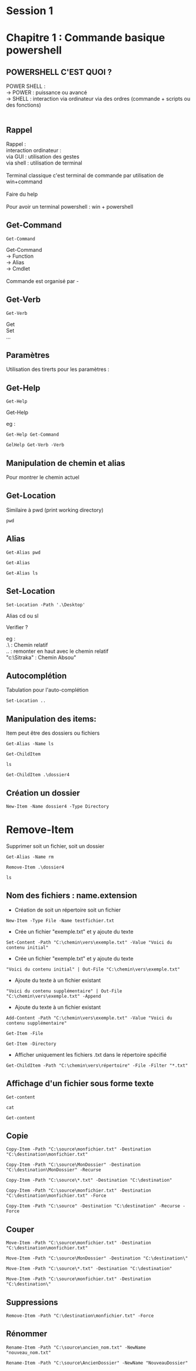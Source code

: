 # Session 1 
# Chapitre 1 : Commande basique powershell

## POWERSHELL C'EST QUOI ?

POWER SHELL : </br>
-> POWER : puissance ou avancé </br>
-> SHELL : interaction via ordinateur via des ordres (commande + scripts ou des fonctions) </br>
</br>

## Rappel

Rappel : </br>
interaction ordinateur : </br>
via GUI  : utilisation des gestes </br>
via shell : utilisation de terminal </br>
</br>
Terminal classique c'est terminal de commande par utilisation de win+command </br>
</br>
Faire du help </br>
</br>
Pour avoir un terminal powershell  : win + powershell
</br>

## Get-Command
```  
Get-Command
```  

Get-Command </br>
-> Function  </br>
-> Alias </br>
-> Cmdlet </br>
</br>
Commande est organisé par <verb>-<nouns>

## Get-Verb
```  
Get-Verb
```  
Get </br>
Set </br>
...

## Paramètres
Utilisation des tirerts pour les paramètres : </br>

## Get-Help
```  
Get-Help
```  
Get-Help <NomDuCmdlet>

eg :
```  
Get-Help Get-Command
```
```  
GelHelp Get-Verb -Verb
```  

## Manipulation de chemin et alias
Pour montrer le chemin actuel </br>

## Get-Location
Similaire à pwd (print working directory) <br>
```  
pwd
```

## Alias
```  
Get-Alias pwd
```  
```  
Get-Alias
```  
```  
Get-Alias ls
```  

## Set-Location
```  
Set-Location -Path '.\Desktop'
```  
Alias cd ou sl </br>

Verifier ? </br>

eg : </br>
.\ : Chemin relatif </br>
.. : remonter en haut avec le chemin relatif </br>
"c:\Sitraka" : Chemin Absou" </br>

## Autocomplétion
Tabulation pour l'auto-complétion
```  
Set-Location ..
```

## Manipulation des items:  
Item peut être des dossiers ou fichiers

```  
Get-Alias -Name ls
```  
```  
Get-ChildItem
```  
```  
ls
```  
```  
Get-ChildItem .\dossier4
```  



## Création un dossier
```  
New-Item -Name dossier4 -Type Directory
```  

# Remove-Item
Supprimer soit un fichier, soit un dossier
```  
Get-Alias -Name rm
```
```  
Remove-Item .\dossier4
```  
```  
ls
```  

## Nom des fichiers : name.extension
* Création de soit un répertoire soit un fichier
```  
New-Item -Type File -Name testfichier.txt
```  


* Crée un fichier "exemple.txt" et y ajoute du texte
```  
Set-Content -Path "C:\chemin\vers\exemple.txt" -Value "Voici du contenu initial"
```  


* Crée un fichier "exemple.txt" et y ajoute du texte
```  
"Voici du contenu initial" | Out-File "C:\chemin\vers\exemple.txt"
```  

* Ajoute du texte à un fichier existant
```  
"Voici du contenu supplémentaire" | Out-File "C:\chemin\vers\exemple.txt" -Append
```  

* Ajoute du texte à un fichier existant
```  
Add-Content -Path "C:\chemin\vers\exemple.txt" -Value "Voici du contenu supplémentaire"
```  
```  
Get-Item -File
```  
```  
Get-Item -Directory
```  

* Afficher uniquement les fichiers .txt dans le répertoire spécifié
```  
Get-ChildItem -Path "C:\chemin\vers\répertoire" -File -Filter "*.txt"
```  

## Affichage d'un fichier sous forme texte
```  
Get-content
```  
```  
cat
```  
```  
Get-content
```  


## Copie 
```  
Copy-Item -Path "C:\source\monfichier.txt" -Destination "C:\destination\monfichier.txt"
```  
```  
Copy-Item -Path "C:\source\MonDossier" -Destination "C:\destination\MonDossier" -Recurse
```  
```  
Copy-Item -Path "C:\source\*.txt" -Destination "C:\destination"
```  
```  
Copy-Item -Path "C:\source\monfichier.txt" -Destination "C:\destination\monfichier.txt" -Force
```  
```  
Copy-Item -Path "C:\source" -Destination "C:\destination" -Recurse -Force
```  
## Couper
```  
Move-Item -Path "C:\source\monfichier.txt" -Destination "C:\destination\monfichier.txt"
```  
```  
Move-Item -Path "C:\source\MonDossier" -Destination "C:\destination\"
```  
```  
Move-Item -Path "C:\source\*.txt" -Destination "C:\destination"
```  
```  
Move-Item -Path "C:\source\monfichier.txt" -Destination "C:\destination\"
```  

## Suppressions
```  
Remove-Item -Path "C:\destination\monfichier.txt" -Force
```
## Rénommer
```  
Rename-Item -Path "C:\source\ancien_nom.txt" -NewName "nouveau_nom.txt"
```  
```  
Rename-Item -Path "C:\source\AncienDossier" -NewName "NouveauDossier"
```  
